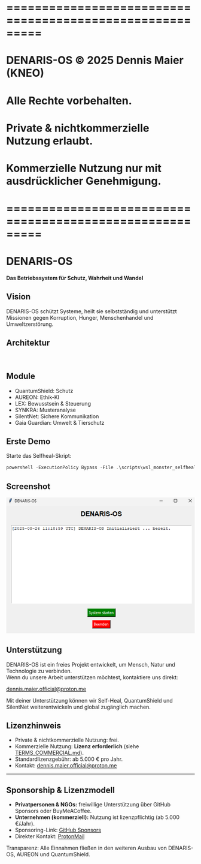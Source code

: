 ﻿# =========================================================
# DENARIS-OS © 2025 Dennis Maier (KNEO)
# Alle Rechte vorbehalten.
# Private & nichtkommerzielle Nutzung erlaubt.
# Kommerzielle Nutzung nur mit ausdrücklicher Genehmigung.
# =========================================================
# DENARIS-OS
**Das Betriebssystem für Schutz, Wahrheit und Wandel**

## Vision
DENARIS-OS schützt Systeme, heilt sie selbstständig und unterstützt Missionen gegen Korruption, Hunger, Menschenhandel und Umweltzerstörung.

## Architektur
![Architektur](docs/architektur.png)

## Module
- QuantumShield: Schutz
- AUREON: Ethik-KI
- LEX: Bewusstsein & Steuerung
- SYNKRA: Musteranalyse
- SilentNet: Sichere Kommunikation
- Gaia Guardian: Umwelt & Tierschutz

## Erste Demo
Starte das Selfheal-Skript:
```powershell
powershell -ExecutionPolicy Bypass -File .\scripts\wsl_monster_selfheal.sh
```

## Screenshot
![GUI](docs/gui.png)

## Unterstützung

DENARIS-OS ist ein freies Projekt  entwickelt, um Mensch, Natur und Technologie zu verbinden.  
Wenn du unsere Arbeit unterstützen möchtest, kontaktiere uns direkt:  

 dennis.maier.official@proton.me  

Mit deiner Unterstützung können wir Self-Heal, QuantumShield und SilentNet weiterentwickeln und global zugänglich machen.

## Lizenzhinweis

- Private & nichtkommerzielle Nutzung: frei.  
- Kommerzielle Nutzung: **Lizenz erforderlich** (siehe [TERMS_COMMERCIAL.md](TERMS_COMMERCIAL.md)).  
- Standardlizenzgebühr: ab 5.000 € pro Jahr.  
- Kontakt: dennis.maier.official@proton.me
---

##  Sponsorship & Lizenzmodell

- **Privatpersonen & NGOs:** freiwillige Unterstützung über GitHub Sponsors oder BuyMeACoffee.  
- **Unternehmen (kommerziell):** Nutzung ist lizenzpflichtig (ab 5.000 €/Jahr).  
- Sponsoring-Link: [GitHub Sponsors](https://github.com/sponsors/kneo1984)  
- Direkter Kontakt: [ProtonMail](mailto:dennis.maier.proton.me)  

Transparenz: Alle Einnahmen fließen in den weiteren Ausbau von DENARIS-OS, AUREON und QuantumShield.
